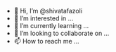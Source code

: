- 👋 Hi, I’m @shivatafazoli
- 👀 I’m interested in ...
- 🌱 I’m currently learning ...
- 💞️ I’m looking to collaborate on ...
- 📫 How to reach me ...

<!---
shivatafazoli/shivatafazoli is a ✨ special ✨ repository because its `README.md` (this file) appears on your GitHub profile.
You can click the Preview link to take a look at your changes.
--->
